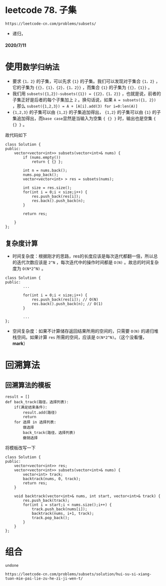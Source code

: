 # leetcode 78. 子集
`https://leetcode-cn.com/problems/subsets/`
* 递归，
#### 2020/7/11

# 使用`数学归纳法`
* 要求 `{1，2}` 的子集，可以先求 `{1}` 的子集。我们可以发现对于集合 `{1，2}` ，它的子集为 `{{}，{1}，{2}，{1，2}}` ，而集合 `{1}` 的子集为 `{{}，{1}}` 。
* 我们用 `subsets({1,2})-subsets({1}) = {{2}，{1，2}}` ，也就是说，前者的子集正好是后者的每个子集加上 `2` 。换句话说，如果 `A = subsets({1, 2})` ，那么 `subset({1,2,3}) = A + [A[i].add(3) for i=0:len(A)]` 
*  `{1,2,3}` 的子集可以由 `{1,2}` 的子集追加得出， `{1,2}` 的子集可以由 `{1}` 的子集追加得出，而`base case`显然是当输入为空集 `{ {} }` 时，输出也是空集 `{ {} }` 。

故代码如下
```
class Solution {
public:
    vector<vector<int>> subsets(vector<int>& nums) {
        if (nums.empty()) 
            return { {} };

        int n = nums.back();
        nums.pop_back();
        vector<vector<int> > res = subsets(nums);

        int size = res.size();
        for(int i = 0;i < size;i++) {
            res.push_back(res[i]);
            res.back().push_back(n);
        }

        return res;

    }
};
```

## 复杂度计算
* 时间复杂度：根据刚才的思路，res的长度应该是每次迭代都翻一倍，所以总的迭代次数应该是 `2^N` ，每次迭代中的操作时间都是 `O(N)` 。故总的时间复杂度为 `O(N*2^N)` 。
```
class Solution {
public:
        ...
        
        for(int i = 0;i < size;i++) {
            res.push_back(res[i]); // O(N)
            res.back().push_back(n); // O(1)
        }

        ...
};
```
* 空间复杂度：如果不计算储存返回结果所用的空间的，只需要 `O(N)` 的递归堆栈空间。如果计算 `res` 所需的空间，应该是 `O(N*2^N)`。（这个没看懂，**mark**）

# 回溯算法
## 回溯算法的模板
```
result = []
def back_track(路径，选择列表):
    if(满足结束条件):
        result.add(路径)
        return 
    for 选择 in 选择列表:
        做选择
        back_track(路径，选择列表)
        撤销选择
```
将模板改写一下
```
class Solution {
public:
    vector<vector<int>> res;
    vector<vector<int>> subsets(vector<int>& nums) {
        vector<int> track; 
        backtrack(nums, 0, track);
        return res;
    }

    void backtrack(vector<int>& nums, int start, vector<int>& track) {
        res.push_back(track);
        for(int i = start;i < nums.size();i++) {
            track.push_back(nums[i]);
            backtrack(nums, i+1, track);
            track.pop_back();
        }
    }
};
```
# 组合 
    undone

`https://leetcode-cn.com/problems/subsets/solution/hui-su-si-xiang-tuan-mie-pai-lie-zu-he-zi-ji-wen-t/`